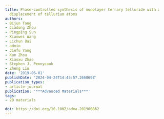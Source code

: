 ```yaml
---
title: Phase-controlled synthesis of monolayer ternary telluride with a random local
  displacement of tellurium atoms
authors:
- Bijun Tang
- Jiadong Zhou
- Pingping Sun
- Xiaowei Wang
- Lichun Bai
- admin
- Jiefu Yang
- Kun Zhou
- Xiaoxu Zhao
- Stephen J. Pennycook
- Zheng Liu
date: '2019-06-01'
publishDate: '2024-04-24T14:45:57.266869Z'
publication_types:
- article-journal
publication: '***Advanced Materials***'
tags:
- 2D materials

doi: https://doi.org/10.1002/adma.201900862
---
```

